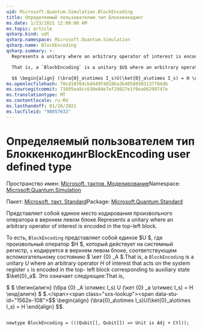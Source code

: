 ```yaml
---
uid: Microsoft.Quantum.Simulation.BlockEncoding
title: Определяемый пользователем тип Блоккенкодинг
ms.date: 1/23/2021 12:00:00 AM
ms.topic: article
qsharp.kind: udt
qsharp.namespace: Microsoft.Quantum.Simulation
qsharp.name: BlockEncoding
qsharp.summary: >-
  Represents a unitary where an arbitrary operator of interest is encoded in the top-left block.

  That is, a `BlockEncoding` is a unitary $U$ where an arbitrary operator $H$ of interest that acts on the system register `s` is encoded in the top- left block corresponding to auxiliary state $\ket{0}_a$. That is,

  $$ \begin{align} (\bra{0}_a\otimes I_s)U(\ket{0}_a\otimes I_s) = H \end{align} $$.
ms.openlocfilehash: 70cd18f04cbd449f4818ba3b40580303137f84db
ms.sourcegitcommit: 71605ea9cc630e84e7ef29027e1f0ea06299747e
ms.translationtype: MT
ms.contentlocale: ru-RU
ms.lasthandoff: 01/26/2021
ms.locfileid: "98857633"
---
```

# <a name="blockencoding-user-defined-type"></a><span data-ttu-id="1562e-102">Определяемый пользователем тип Блоккенкодинг</span><span class="sxs-lookup"><span data-stu-id="1562e-102">BlockEncoding user defined type</span></span>

<span data-ttu-id="1562e-103">Пространство имен: [Microsoft. тактов. Моделирование](xref:Microsoft.Quantum.Simulation)</span><span class="sxs-lookup"><span data-stu-id="1562e-103">Namespace: [Microsoft.Quantum.Simulation](xref:Microsoft.Quantum.Simulation)</span></span>

<span data-ttu-id="1562e-104">Пакет: [Microsoft. такт. Standard](https://nuget.org/packages/Microsoft.Quantum.Standard)</span><span class="sxs-lookup"><span data-stu-id="1562e-104">Package: [Microsoft.Quantum.Standard](https://nuget.org/packages/Microsoft.Quantum.Standard)</span></span>


<span data-ttu-id="1562e-105">Представляет собой единое место кодирования произвольного оператора в верхнем левом блоке.</span><span class="sxs-lookup"><span data-stu-id="1562e-105">Represents a unitary where an arbitrary operator of interest is encoded in the top-left block.</span></span>

<span data-ttu-id="1562e-106">То есть, `BlockEncoding` представляет собой единое $U $, где произвольный оператор $H $, который действует на системный регистр, `s` кодируется в верхнем левом блоке, соответствующем вспомогательному состоянию $ \кет {0} _A $.</span><span class="sxs-lookup"><span data-stu-id="1562e-106">That is, a `BlockEncoding` is a unitary $U$ where an arbitrary operator $H$ of interest that acts on the system register `s` is encoded in the top- left block corresponding to auxiliary state $\ket{0}_a$.</span></span> <span data-ttu-id="1562e-107">Это означает следующее:</span><span class="sxs-lookup"><span data-stu-id="1562e-107">That is,</span></span>

<span data-ttu-id="1562e-108">$ $ \бегин{алигн} (\бра {0} _A \отимес I_s) U (\кет {0} _a \отимес I_s) = H \енд{алигн} $ $.</span><span class="sxs-lookup"><span data-stu-id="1562e-108">$$ \begin{align} (\bra{0}_a\otimes I_s)U(\ket{0}_a\otimes I_s) = H \end{align} $$.</span></span>

```qsharp

newtype BlockEncoding = (((Qubit[], Qubit[]) => Unit is Adj + Ctl));
```

